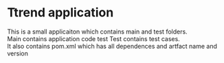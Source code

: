 # Ttrend application

This is a small applicaiton which contains main and test folders.  
Main contains application code test 
Test contains test cases.  
It also contains pom.xml which has all dependences and artfact name and version

